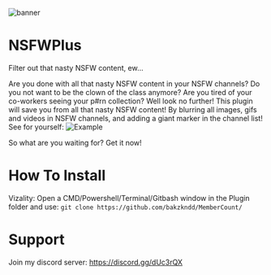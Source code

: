 ![banner](https://user-images.githubusercontent.com/50497725/131181201-8736c2b9-0a71-4dec-a39b-2387bf02874d.png)

# NSFWPlus

Filter out that nasty NSFW content, ew...

Are you done with all that nasty NSFW content in your NSFW channels? Do you not want to be the clown of the class anymore? Are you tired of your co-workers seeing your p#rn collection? Well look no further! This plugin will save you from all that nasty NSFW content! By blurring all images, gifs and videos in NSFW channels, and adding a giant marker in the channel list! See for yourself:
![Example](https://user-images.githubusercontent.com/50497725/131181381-558976ca-ec3d-470b-bf4a-c0f5c461eb62.png)

So what are you waiting for? Get it now!

# How To Install

Vizality: Open a CMD/Powershell/Terminal/Gitbash window in the Plugin folder and use:
`git clone https://github.com/bakzkndd/MemberCount/`

# Support

Join my discord server: https://discord.gg/dUc3rQX
